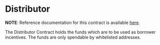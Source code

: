 # Distributor

**NOTE**: Reference documentation for this contract is available [here](https://docs.anchorprotocol.com/smart-contracts/halo-token/distributor).

The Distributor Contract holds the funds which are to be used as borrower incentives. The funds 
are only spendable by whitelisted addresses.
